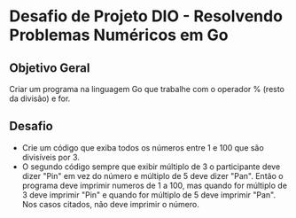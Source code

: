 # Desafio de Projeto DIO - Resolvendo Problemas Numéricos em Go

## Objetivo Geral
Criar um programa na linguagem Go que trabalhe com o operador % (resto da divisão) e for. 

## Desafio
- Crie um código que exiba todos os números entre 1 e 100 que são divisíveis por 3.
- O segundo código sempre que exibir múltiplo de 3 o participante deve dizer "Pin" em vez do número e múltiplo de 5 deve dizer "Pan". Então o programa deve imprimir numeros de 1 a 100, mas quando for múltiplo de 3 deve imprimir "Pin" e quando for múltiplo de 5 deve imprimir "Pan". Nos casos citados, não deve imprimir o número.
